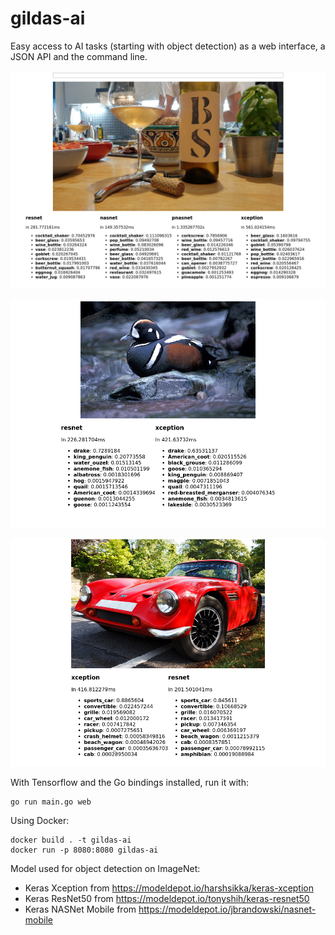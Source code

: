 # gildas-ai

Easy access to AI tasks (starting with object detection) as a web
interface, a JSON API and the command line.

![wine](wine.png)

![drake](drake.png)

![sport car](sportcar.png)

With Tensorflow and the Go bindings installed, run it with:

```
go run main.go web
```

Using Docker:

```
docker build . -t gildas-ai
docker run -p 8080:8080 gildas-ai
```

Model used for object detection on ImageNet:

- Keras Xception from https://modeldepot.io/harshsikka/keras-xception
- Keras ResNet50 from https://modeldepot.io/tonyshih/keras-resnet50
- Keras NASNet Mobile from https://modeldepot.io/jbrandowski/nasnet-mobile

